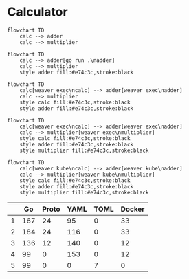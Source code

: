 # Calculator

```mermaid
flowchart TD
    calc --> adder
    calc --> multiplier
```

```mermaid
flowchart TD
    calc --> adder[go run .\nadder]
    calc --> multiplier
    style adder fill:#e74c3c,stroke:black
```

```mermaid
flowchart TD
    calc[weaver exec\ncalc] --> adder[weaver exec\nadder]
    calc --> multiplier
    style calc fill:#e74c3c,stroke:black
    style adder fill:#e74c3c,stroke:black
```

```mermaid
flowchart TD
    calc[weaver exec\ncalc] --> adder[weaver exec\nadder]
    calc --> multiplier[weaver exec\nmultiplier]
    style calc fill:#e74c3c,stroke:black
    style adder fill:#e74c3c,stroke:black
    style multiplier fill:#e74c3c,stroke:black
```

```mermaid
flowchart TD
    calc[weaver kube\ncalc] --> adder[weaver kube\nadder]
    calc --> multiplier[weaver kube\nmultiplier]
    style calc fill:#e74c3c,stroke:black
    style adder fill:#e74c3c,stroke:black
    style multiplier fill:#e74c3c,stroke:black
```

|   | Go  | Proto | YAML | TOML | Docker |
| - | --- | ----- | ---- | ---- | ------ |
| 1 | 167 | 24    | 95   | 0    | 33     |
| 2 | 184 | 24    | 116  | 0    | 33     |
| 3 | 136 | 12    | 140  | 0    | 12     |
| 4 | 99  | 0     | 153  | 0    | 12     |
| 5 | 99  | 0     | 0    | 7    | 0      |
